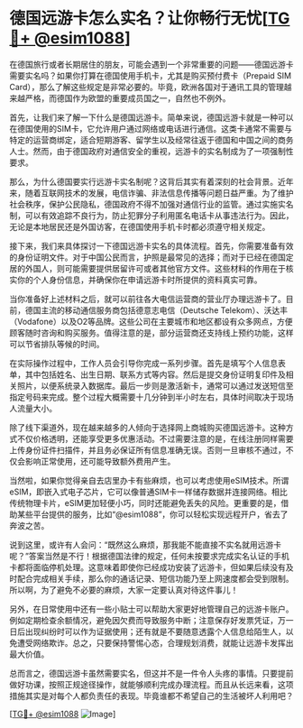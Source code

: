 # 德国远游卡怎么实名？让你畅行无忧[[TG💪+ @esim1088](https://t.me/s/esim1088)]

在德国旅行或者长期居住的朋友，可能会遇到一个非常重要的问题——德国远游卡需要实名吗？如果你打算在德国使用手机卡，尤其是购买预付费卡（Prepaid SIM Card），那么了解这些规定是非常必要的。毕竟，欧洲各国对于通讯工具的管理越来越严格，而德国作为欧盟的重要成员国之一，自然也不例外。

首先，让我们来了解一下什么是德国远游卡。简单来说，德国远游卡就是一种可以在德国使用的SIM卡，它允许用户通过网络或电话进行通信。这类卡通常不需要与特定的运营商绑定，适合短期游客、留学生以及经常往返于德国和中国之间的商务人士。然而，由于德国政府对通信安全的重视，远游卡的实名制成为了一项强制性要求。

那么，为什么德国要实行远游卡实名制呢？这背后其实有着深刻的社会背景。近年来，随着互联网技术的发展，电信诈骗、非法信息传播等问题日益严重。为了维护社会秩序，保护公民隐私，德国政府不得不加强对通信行业的监管。通过实施实名制，可以有效追踪不良行为，防止犯罪分子利用匿名电话卡从事违法行为。因此，无论是本地居民还是外国访客，在德国使用手机卡时都必须遵守相关规定。

接下来，我们来具体探讨一下德国远游卡实名的具体流程。首先，你需要准备有效的身份证明文件。对于中国公民而言，护照是最常见的选择；而对于已经在德国定居的外国人，则可能需要提供居留许可或者其他官方文件。这些材料的作用在于核实你的个人身份信息，并确保你在申请远游卡时所提供的资料真实可靠。

当你准备好上述材料之后，就可以前往各大电信运营商的营业厅办理远游卡了。目前，德国主流的移动通信服务商包括德意志电信（Deutsche Telekom）、沃达丰（Vodafone）以及O2等品牌。这些公司在主要城市和地区都设有众多网点，方便顾客随时咨询和购买服务。值得注意的是，部分运营商还支持线上预约功能，这样可以节省排队等候的时间。

在实际操作过程中，工作人员会引导你完成一系列步骤。首先是填写个人信息表单，其中包括姓名、出生日期、联系方式等内容。然后是提交身份证明复印件及相关照片，以便系统录入数据库。最后一步则是激活新卡，通常可以通过发送短信至指定号码来完成。整个过程大概需要十几分钟到半小时左右，具体时间取决于现场人流量大小。

除了线下渠道外，现在越来越多的人倾向于选择网上商城购买德国远游卡。这种方式不仅价格透明，还能享受更多优惠活动。不过需要注意的是，在线注册同样需要上传身份证件扫描件，并且务必保证所有信息准确无误。否则一旦审核不通过，不仅会影响正常使用，还可能导致额外费用产生。

当然啦，如果你觉得亲自去店里办卡有些麻烦，也可以考虑使用eSIM技术。所谓eSIM，即嵌入式电子芯片，它可以像普通SIM卡一样储存数据并连接网络。相比传统物理卡片，eSIM更加轻便小巧，同时还能避免丢失的风险。更重要的是，借助某些平台提供的服务，比如“@esim1088”，你可以轻松实现远程开户，省去了奔波之苦。

说到这里，或许有人会问：“既然这么麻烦，那我能不能直接不实名就用远游卡呢？”答案当然是不行！根据德国法律的规定，任何未按要求完成实名认证的手机卡都将面临停机处理。这意味着即使你已经成功安装了远游卡，但如果后续没有及时配合完成相关手续，那么你的通话记录、短信功能乃至上网速度都会受到限制。所以啊，为了避免不必要的麻烦，大家一定要认真对待这件事儿！

另外，在日常使用中还有一些小贴士可以帮助大家更好地管理自己的远游卡账户。例如定期检查余额情况，避免因欠费而导致服务中断；注意保存好发票凭证，万一日后出现纠纷时可以作为证据使用；还有就是不要随意透露个人信息给陌生人，以免遭受网络欺诈。总之，只要保持警惕心态，合理规划消费，就能让远游卡发挥出最大价值。

总而言之，德国远游卡虽然需要实名，但这并不是一件令人头疼的事情。只要提前做好功课，按照正规途径操作，就能够顺利完成办理流程。而且从长远来看，这项措施其实是对每个人都负责任的表现。毕竟谁都不希望自己的生活被坏人利用吧？

[[TG💪+ @esim1088](https://t.me/s/esim1088) ![Image](https://i.postimg.cc/4NQfJmqS/Snipaste-2025-05-13-00-14-12.png)]